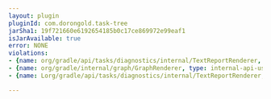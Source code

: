 ```yaml
---
layout: plugin
pluginId: com.dorongold.task-tree
jarSha1: 19f721660e6192654185b0c17ce869972e99eaf1
isJarAvailable: true
error: NONE
violations:
- {name: org/gradle/api/tasks/diagnostics/internal/TextReportRenderer, type: internal-api-usage}
- {name: org/gradle/internal/graph/GraphRenderer, type: internal-api-usage}
- {name: Lorg/gradle/api/tasks/diagnostics/internal/TextReportRenderer;, type: internal-api-usage}

---
```

